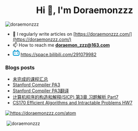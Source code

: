 <!--

### Hi there 👋

**Doraemonzzz/Doraemonzzz** is a ✨ _special_ ✨ repository because its `README.md` (this file) appears on your GitHub profile.

Here are some ideas to get you started:

- 🔭 I’m currently working on ...
- 🌱 I’m currently learning ...
- 👯 I’m looking to collaborate on ...
- 🤔 I’m looking for help with ...
- 💬 Ask me about ...
- 📫 How to reach me: ...
- 😄 Pronouns: ...
- ⚡ Fun fact: ...
-->



<h1 align="center">Hi 👋, I'm Doraemonzzz</h1>
<p align="left"> <img src="https://komarev.com/ghpvc/?username=doraemonzzz&label=Profile%20views&color=0e75b6&style=flat" alt="doraemonzzz" /> </p>

- 📝 I regularly write articles on [https://doraemonzzz.com/](https://doraemonzzz.com/)
- 📫 How to reach me **doraemon_zzz@163.com**
- ![](./bilibili.png) https://space.bilibili.com/291079982

### Blogs posts
<!-- BLOG-POST-LIST:START -->
- [未完成的课程汇总](http://doraemonzzz.com/2021/04/24/2021-4-24-%E6%9C%AA%E5%AE%8C%E6%88%90%E7%9A%84%E8%AF%BE%E7%A8%8B%E6%B1%87%E6%80%BB/)
- [Stanford Compiler PA3](http://doraemonzzz.com/2021/04/24/2021-4-24-Stanford-Compiler-PA3/)
- [Stanford Compiler PA3翻译](http://doraemonzzz.com/2021/04/24/2021-4-24-Stanford-Compiler-PA3%E7%BF%BB%E8%AF%91/)
- [计算机程序的构造和解释(SICP) 第3章 习题解析 Part7](http://doraemonzzz.com/2021/04/24/2021-4-24-%E8%AE%A1%E7%AE%97%E6%9C%BA%E7%A8%8B%E5%BA%8F%E7%9A%84%E6%9E%84%E9%80%A0%E5%92%8C%E8%A7%A3%E9%87%8A(SICP)-%E7%AC%AC3%E7%AB%A0-%E4%B9%A0%E9%A2%98%E8%A7%A3%E6%9E%90-Part7/)
- [CS170 Efficient Algorithms and Intractable Problems HW7](http://doraemonzzz.com/2021/04/24/2021-4-24-CS170-Efficient-Algorithms-and-Intractable-Problems-HW7/)
<!-- BLOG-POST-LIST:END -->

<p align="left">
<a href="/https://doraemonzzz.com/atom" target="blank"><img align="center" src="https://raw.githubusercontent.com/rahuldkjain/github-profile-readme-generator/neutral-icons/src/images/icons/Social/rss.svg" alt="https://doraemonzzz.com/atom" height="30" width="40" /></a>
</p>


<p>&nbsp;<img align="center" src="https://github-readme-stats.vercel.app/api?username=doraemonzzz&show_icons=true&locale=en" alt="doraemonzzz" /></p>